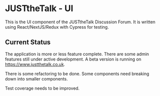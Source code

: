 # JUSTtheTalk - UI

This is the UI component of the JUSTtheTalk Discussion Forum. It is written using React/NextJS/Redux with Cypress for testing.

## Current Status

The application is more or less feature complete. There are some admin features still under active development. A beta version is running on https://www.justthetalk.co.uk.

There is some refactoring to be done. Some components need breaking down into smaller components.

Test coverage needs to be improved.
